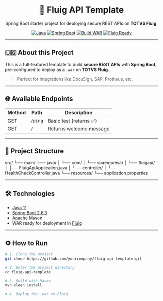 <h1 align="center">🚀 Fluig API Template</h1>
<p align="center">
  Spring Boot starter project for deploying secure REST APIs on <strong>TOTVS Fluig</strong>.
</p>

<div align="center">

[![Java](https://img.shields.io/badge/Java-11-blue.svg)](https://www.oracle.com/java/)
[![Spring Boot](https://img.shields.io/badge/Spring_Boot-2.6.3-brightgreen.svg)](https://spring.io/projects/spring-boot)
[![Build WAR](https://img.shields.io/badge/Packaging-WAR-orange.svg)](#)
[![Fluig Ready](https://img.shields.io/badge/Fluig-Compatible-blueviolet)](https://www.fluig.com/)

</div>

---

## 🇺🇸 About this Project

This is a full-featured template to build **secure REST APIs** with **Spring Boot**, pre-configured to deploy as a `.war` on **TOTVS Fluig**.

> Perfect for integrations like DocuSign, SAP, Protheus, etc.

---

## 🌐 Available Endpoints

| Method | Path   | Description                   |
|--------|--------|-------------------------------|
| GET    | `/ping` | Basic test (returns ✅)       |
| GET    | `/`     | Returns welcome message       |

---

## 📂 Project Structure

src/ 
	└── main/ 
		├── java/ 
			│ └── com/ 
			│ 	└── suaempresa/ 
			│ 		└── fluigapi/ 
			│ 			├── FluigApiApplication.java 
			│ 			└── controller/ 
			│ 				└── HealthCheckController.java 
			└── resources/ 
				└── application.properties

---

## 🛠️ Technologies

- [Java 11](https://www.oracle.com/java/)
- [Spring Boot 2.6.3](https://spring.io/projects/spring-boot)
- [Apache Maven](https://maven.apache.org/)
- WAR ready for deployment in [Fluig](https://www.fluig.com/)

---

## ⚙️ How to Run

```bash
# 1. Clone the project
git clone https://github.com/yourcompany/fluig-api-template.git

# 2. Enter the project directory
cd fluig-api-template

# 3. Build with Maven
mvn clean install

# 4. Deploy the .war on Fluig


